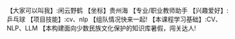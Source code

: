【大家可以叫我】:闲云野鹤
【坐标】贵州海
【专业/职业教师助手
【兴趣爱好】:乒乓球
【项目技能】:cv、nlp
【组队情况快来一起!
【本课程学习基础】:CV、NLP、LLM
【本构建面向少数民族文化保护的知识库暑假，闯关达人!